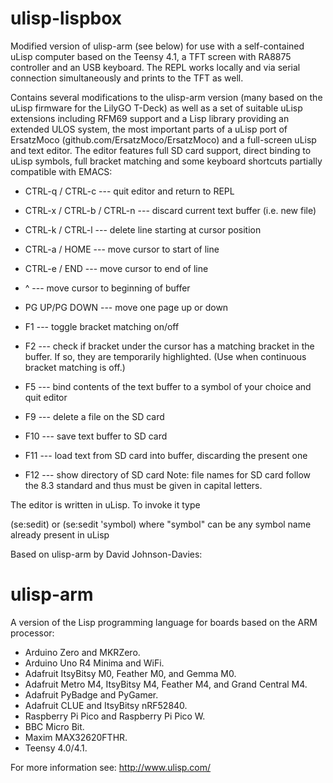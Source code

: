 # ulisp-lispbox
Modified version of ulisp-arm (see below) for use with a self-contained uLisp computer based on the Teensy 4.1, a TFT screen with RA8875 controller and an USB keyboard. The REPL works locally and via serial connection simultaneously and prints to the TFT as well.

Contains several modifications to the ulisp-arm version (many based on the uLisp firmware for the LilyGO T-Deck)
as well as a set of suitable uLisp extensions including RFM69 support and a Lisp library providing an extended ULOS system, the most important parts of a uLisp port of ErsatzMoco (github.com/ErsatzMoco/ErsatzMoco) and a full-screen uLisp and text editor.
The editor features full SD card support, direct binding to uLisp symbols, full bracket matching and some keyboard shortcuts
partially compatible with EMACS:

* CTRL-q / CTRL-c --- quit editor and return to REPL
* CTRL-x / CTRL-b / CTRL-n --- discard current text buffer (i.e. new file)
* CTRL-k / CTRL-l --- delete line starting at cursor position
* CTRL-a / HOME --- move cursor to start of line
* CTRL-e / END --- move cursor to end of line
* ^ --- move cursor to beginning of buffer
* PG UP/PG DOWN --- move one page up or down

* F1 --- toggle bracket matching on/off
* F2 --- check if bracket under the cursor has a matching bracket in the buffer. If so, they are temporarily highlighted. (Use when continuous bracket matching is off.)
* F5 --- bind contents of the text buffer to a symbol of your choice and quit editor
* F9 --- delete a file on the SD card
* F10 --- save text buffer to SD card
* F11 --- load text from SD card into buffer, discarding the present one
* F12 --- show directory of SD card
Note: file names for SD card follow the 8.3 standard and thus must be given in capital letters. 

The editor is written in uLisp. To invoke it type

(se:sedit)  or  (se:sedit 'symbol) where "symbol" can be any symbol name already present in uLisp



Based on ulisp-arm by David Johnson-Davies:
# ulisp-arm
A version of the Lisp programming language for boards based on the ARM processor:

* Arduino Zero and MKRZero.
* Arduino Uno R4 Minima and WiFi.
* Adafruit ItsyBitsy M0, Feather M0, and Gemma M0.
* Adafruit Metro M4, ItsyBitsy M4, Feather M4, and Grand Central M4.
* Adafruit PyBadge and PyGamer.
* Adafruit CLUE and ItsyBitsy nRF52840.
* Raspberry Pi Pico and Raspberry Pi Pico W.
* BBC Micro Bit.
* Maxim MAX32620FTHR.
* Teensy 4.0/4.1.

For more information see: http://www.ulisp.com/
